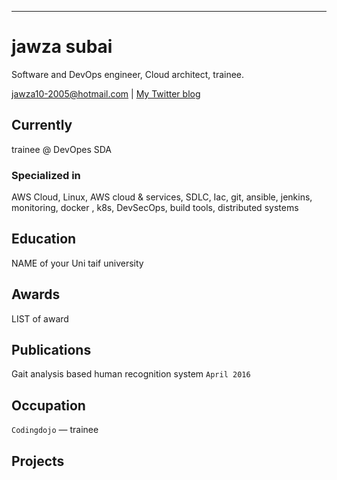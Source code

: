 ---
# jawza subai
Software and DevOps engineer, Cloud architect, trainee.

<div id="webaddress">
<a href="jawza10-2005@hotmail.com">jawza10-2005@hotmail.com</a>
| <a href="https://mobile.twitter.com/jawza3">My Twitter blog</a>
</div>


## Currently

trainee @ DevOpes SDA

### Specialized in

AWS Cloud, Linux, AWS cloud & services, SDLC, Iac, git, ansible, jenkins, monitoring, docker , k8s, DevSecOps, build tools, distributed systems



## Education

NAME of your Uni taif university



## Awards

LIST of award



## Publications

Gait analysis based human recognition system `April 2016`

## Occupation

`Codingdojo` — trainee

## Projects



<!-- ### Footer

Last updated: June 2022 -->

